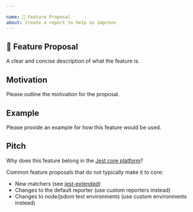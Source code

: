 ```yaml
---

name: 🚀 Feature Proposal  
about: Create a report to help us improve
---
```


## 🚀 Feature Proposal

A clear and concise description of what the feature is.

## Motivation

Please outline the motivation for the proposal.

## Example

Please provide an example for how this feature would be used.

## Pitch

Why does this feature belong in the
[Jest core platform](https://www.youtube.com/watch?v=NtjyeojAOBs)?

Common feature proposals that do not typically make it to core:

* New matchers (see
  [jest-extended](https://github.com/jest-community/jest-extended))
* Changes to the default reporter (use custom reporters instead)
* Changes to node/jsdom test environments (use custom environments instead)
